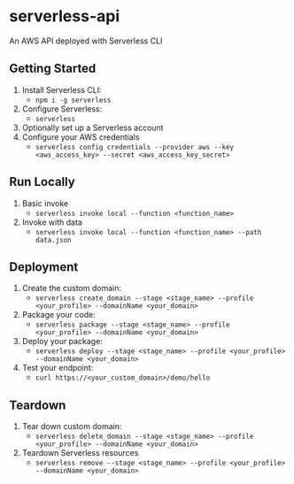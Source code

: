 # serverless-api

An AWS API deployed with Serverless CLI

## Getting Started

1. Install Serverless CLI:
    - `npm i -g serverless`
2. Configure Serverless:
    - `serverless`
3. Optionally set up a Serverless account
4. Configure your AWS credentials
    - `serverless config credentials --provider aws --key <aws_access_key> --secret <aws_access_key_secret>`
    
## Run Locally

1. Basic invoke
    - `serverless invoke local --function <function_name>`
2. Invoke with data
    - `serverless invoke local --function <function_name> --path data.json`
    
## Deployment

1. Create the custom domain:
    - `serverless create_domain --stage <stage_name> --profile <your_profile> --domainName <your_domain>`
2. Package your code:
    - `serverless package --stage <stage_name> --profile <your_profile> --domainName <your_domain>`
3. Deploy your package:
    - `serverless deploy --stage <stage_name> --profile <your_profile> --domainName <your_domain>`
4. Test your endpoint:
    - `curl https://<your_custom_domain>/demo/hello`   

## Teardown

1. Tear down custom domain:
    - `serverless delete_domain --stage <stage_name> --profile <your_profile> --domainName <your_domain>`
1. Teardown Serverless resources
    - `serverless remove --stage <stage_name> --profile <your_profile> --domainName <your_domain>`
